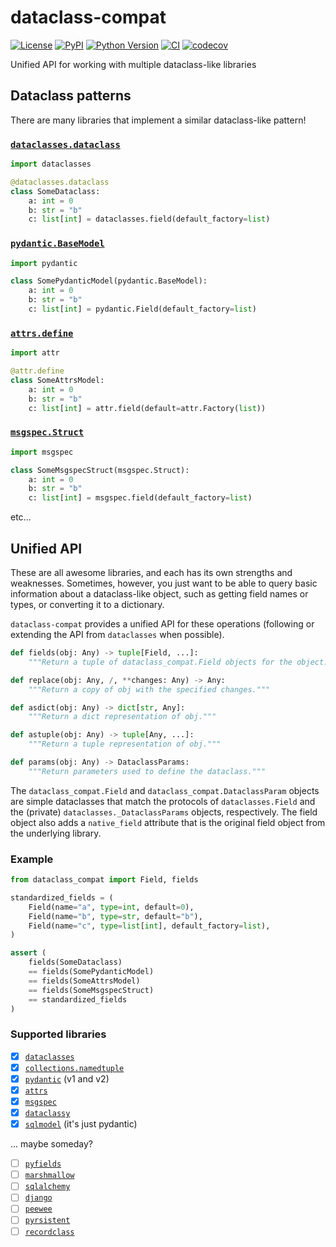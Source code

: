 # dataclass-compat

[![License](https://img.shields.io/pypi/l/dataclass-compat.svg?color=green)](https://github.com/tlambert03/dataclass-compat/raw/main/LICENSE)
[![PyPI](https://img.shields.io/pypi/v/dataclass-compat.svg?color=green)](https://pypi.org/project/dataclass-compat)
[![Python Version](https://img.shields.io/pypi/pyversions/dataclass-compat.svg?color=green)](https://python.org)
[![CI](https://github.com/tlambert03/dataclass-compat/actions/workflows/ci.yml/badge.svg)](https://github.com/tlambert03/dataclass-compat/actions/workflows/ci.yml)
[![codecov](https://codecov.io/gh/tlambert03/dataclass-compat/branch/main/graph/badge.svg)](https://codecov.io/gh/tlambert03/dataclass-compat)

Unified API for working with multiple dataclass-like libraries

## Dataclass patterns

There are many libraries that implement a similar dataclass-like pattern!

### [`dataclasses.dataclass`](https://docs.python.org/3/library/dataclasses.html#dataclasses.dataclass)

```python
import dataclasses

@dataclasses.dataclass
class SomeDataclass:
    a: int = 0
    b: str = "b"
    c: list[int] = dataclasses.field(default_factory=list)
```

### [`pydantic.BaseModel`](https://docs.pydantic.dev/latest/)

```python
import pydantic

class SomePydanticModel(pydantic.BaseModel):
    a: int = 0
    b: str = "b"
    c: list[int] = pydantic.Field(default_factory=list)
```

### [`attrs.define`](https://www.attrs.org/en/stable/overview.html)

```python
import attr

@attr.define
class SomeAttrsModel:
    a: int = 0
    b: str = "b"
    c: list[int] = attr.field(default=attr.Factory(list))
```

### [`msgspec.Struct`](https://jcristharif.com/msgspec/)

```python
import msgspec

class SomeMsgspecStruct(msgspec.Struct):
    a: int = 0
    b: str = "b"
    c: list[int] = msgspec.field(default_factory=list)
```

etc...

## Unified API

These are all awesome libraries, and each has its own strengths and weaknesses.
Sometimes, however, you just want to be able to query basic information about a
dataclass-like object, such as getting field names or types, or converting it to
a dictionary.

`dataclass-compat` provides a unified API for these operations (following or
extending the API from `dataclasses` when possible).

```python
def fields(obj: Any) -> tuple[Field, ...]:
    """Return a tuple of dataclass_compat.Field objects for the object."""

def replace(obj: Any, /, **changes: Any) -> Any:
    """Return a copy of obj with the specified changes."""

def asdict(obj: Any) -> dict[str, Any]:
    """Return a dict representation of obj."""

def astuple(obj: Any) -> tuple[Any, ...]:
    """Return a tuple representation of obj."""

def params(obj: Any) -> DataclassParams:
    """Return parameters used to define the dataclass."""
```

The `dataclass_compat.Field` and `dataclass_compat.DataclassParam` objects are
simple dataclasses that match the protocols of `dataclasses.Field` and the
(private) `dataclasses._DataclassParams` objects, respectively. The field object
also adds a `native_field` attribute that is the original field object from the
underlying library.

### Example

```python
from dataclass_compat import Field, fields

standardized_fields = (
    Field(name="a", type=int, default=0),
    Field(name="b", type=str, default="b"),
    Field(name="c", type=list[int], default_factory=list),
)

assert (
    fields(SomeDataclass)
    == fields(SomePydanticModel)
    == fields(SomeAttrsModel)
    == fields(SomeMsgspecStruct)
    == standardized_fields
)
```

### Supported libraries

- [x] [`dataclasses`](https://docs.python.org/3/library/dataclasses.html)
- [x] [`collections.namedtuple`](https://docs.python.org/3/library/collections.html#collections.namedtuple)
- [x] [`pydantic`](https://docs.pydantic.dev/latest/) (v1 and v2)
- [x] [`attrs`](https://www.attrs.org/en/stable/overview.html)
- [x] [`msgspec`](https://jcristharif.com/msgspec/)
- [x] [`dataclassy`](https://github.com/biqqles/dataclassy)
- [x] [`sqlmodel`](https://sqlmodel.tiangolo.com) (it's just pydantic)

... maybe someday?

- [ ] [`pyfields`](https://smarie.github.io/python-pyfields/)
- [ ] [`marshmallow`](https://docs.djangoproject.com/en/3.2/topics/db/models/)
- [ ] [`sqlalchemy`](https://docs.sqlalchemy.org/en/20/orm/quickstart.html)
- [ ] [`django`](https://docs.djangoproject.com/en/dev/topics/db/models/)
- [ ] [`peewee`](http://docs.peewee-orm.com/en/latest/peewee/models.html#models)
- [ ] [`pyrsistent`](https://github.com/tobgu/pyrsistent/)
- [ ] [`recordclass`](https://pypi.org/project/recordclass/)
